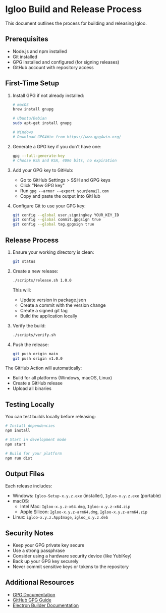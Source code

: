 # Igloo Build and Release Process

This document outlines the process for building and releasing Igloo.

## Prerequisites

- Node.js and npm installed
- Git installed
- GPG installed and configured (for signing releases)
- GitHub account with repository access

## First-Time Setup

1. Install GPG if not already installed:
   ```bash
   # macOS
   brew install gnupg

   # Ubuntu/Debian
   sudo apt-get install gnupg

   # Windows
   # Download GPG4Win from https://www.gpg4win.org/
   ```

2. Generate a GPG key if you don't have one:
   ```bash
   gpg --full-generate-key
   # Choose RSA and RSA, 4096 bits, no expiration
   ```

3. Add your GPG key to GitHub:
   - Go to GitHub Settings > SSH and GPG keys
   - Click "New GPG key"
   - Run `gpg --armor --export your@email.com`
   - Copy and paste the output into GitHub

4. Configure Git to use your GPG key:
   ```bash
   git config --global user.signingkey YOUR_KEY_ID
   git config --global commit.gpgsign true
   git config --global tag.gpgsign true
   ```

## Release Process

1. Ensure your working directory is clean:
   ```bash
   git status
   ```

2. Create a new release:
   ```bash
   ./scripts/release.sh 1.0.0
   ```
   This will:
   - Update version in package.json
   - Create a commit with the version change
   - Create a signed git tag
   - Build the application locally

3. Verify the build:
   ```bash
   ./scripts/verify.sh
   ```

4. Push the release:
   ```bash
   git push origin main
   git push origin v1.0.0
   ```

The GitHub Action will automatically:
- Build for all platforms (Windows, macOS, Linux)
- Create a GitHub release
- Upload all binaries

## Testing Locally

You can test builds locally before releasing:

```bash
# Install dependencies
npm install

# Start in development mode
npm start

# Build for your platform
npm run dist
```

## Output Files

Each release includes:
- Windows: `Igloo-Setup-x.y.z.exe` (installer), `Igloo-x.y.z.exe` (portable)
- macOS: 
  - Intel Mac: `Igloo-x.y.z-x64.dmg`, `Igloo-x.y.z-x64.zip`
  - Apple Silicon: `Igloo-x.y.z-arm64.dmg`, `Igloo-x.y.z-arm64.zip`
- Linux: `igloo-x.y.z.AppImage`, `igloo_x.y.z.deb`

## Security Notes

- Keep your GPG private key secure
- Use a strong passphrase
- Consider using a hardware security device (like YubiKey)
- Back up your GPG key securely
- Never commit sensitive keys or tokens to the repository

## Additional Resources

- [GPG Documentation](https://www.gnupg.org/documentation/)
- [GitHub GPG Guide](https://docs.github.com/en/authentication/managing-commit-signature-verification)
- [Electron Builder Documentation](https://www.electron.build/)